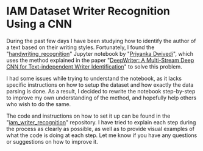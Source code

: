 # IAM Dataset Writer Recognition Using a CNN

During the past few days I have been studying how to identify the author of a text based on their writing styles. Fortunately, I found the "[handwriting_recognition](https://github.com/priya-dwivedi/Deep-Learning/tree/master/handwriting_recognition)" Jupyter notebook by "[Priyanka Dwivedi](https://github.com/priya-dwivedi)", which uses the method explained in the paper "[DeepWriter: A Multi-Stream Deep CNN for Text-independent Writer Identification](https://arxiv.org/abs/1606.06472)" to solve this problem.

I had some issues while trying to understand the notebook, as it lacks specific instructions on how to setup the dataset and how exactly the data parsing is done. As a result, I decided to rewrite the notebook step-by-step to improve my own understanding of the method, and hopefully help others who wish to do the same.

The code and instructions on how to set it up can be found in the "[iam_writer_recognition](https://github.com/diegocasmo/iam_writer_recognition)" repository. I have tried to explain each step during the process as clearly as possible, as well as to provide visual examples of what the code is doing at each step. Let me know if you have any questions or suggestions on how to improve it.

